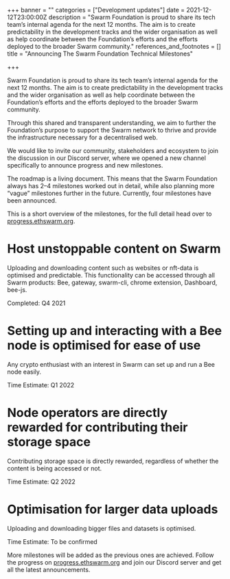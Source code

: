 +++
banner = ""
categories = ["Development updates"]
date = 2021-12-12T23:00:00Z
description = "Swarm Foundation is proud to share its tech team’s internal agenda for the next 12 months. The aim is to create predictability in the development tracks and the wider organisation as well as help coordinate between the Foundation’s efforts and the efforts deployed to the broader Swarm community."
references_and_footnotes = []
title = "Announcing The Swarm Foundation Technical Milestones"

+++

Swarm Foundation is proud to share its tech team’s internal agenda for the next 12 months. The aim is to create predictability in the development tracks and the wider organisation as well as help coordinate between the Foundation’s efforts and the efforts deployed to the broader Swarm community.

Through this shared and transparent understanding, we aim to further the Foundation’s purpose to support the Swarm network to thrive and provide the infrastructure necessary for a decentralised web.

We would like to invite our community, stakeholders and ecosystem to join the discussion in our Discord server, where we opened a new channel specifically to announce progress and new milestones.

The roadmap is a living document. This means that the Swarm Foundation always has 2–4 milestones worked out in detail, while also planning more “vague” milestones further in the future. Currently, four milestones have been announced.

This is a short overview of the milestones, for the full detail head over to [progress.ethswarm.org](https://progress.ethswarm.org/).

# Host unstoppable content on Swarm

Uploading and downloading content such as websites or nft-data is optimised and predictable. This functionality can be accessed through all Swarm products: Bee, gateway, swarm-cli, chrome extension, Dashboard, bee-js.

Completed: Q4 2021

# Setting up and interacting with a Bee node is optimised for ease of use

Any crypto enthusiast with an interest in Swarm can set up and run a Bee node easily.

Time Estimate: Q1 2022

# Node operators are directly rewarded for contributing their storage space

Contributing storage space is directly rewarded, regardless of whether the content is being accessed or not.

Time Estimate: Q2 2022

# Optimisation for larger data uploads

Uploading and downloading bigger files and datasets is optimised.

Time Estimate: To be confirmed

More milestones will be added as the previous ones are achieved. Follow the progress on [progress.ethswarm.org](https://progress.ethswarm.org/) and join our Discord server and get all the latest announcements.
